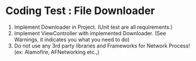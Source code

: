 # Coding Test : File Downloader
1. Implement Downloader in Project. (Unit test are all requirements.)
2. Implement ViewController with implemented Downloader. (See Warnings, it indicates you what you need to do)
3. Do not use any 3rd party libraries and Frameworks for Network Process! (ex: Alamofire, AFNetworking etc.,)
